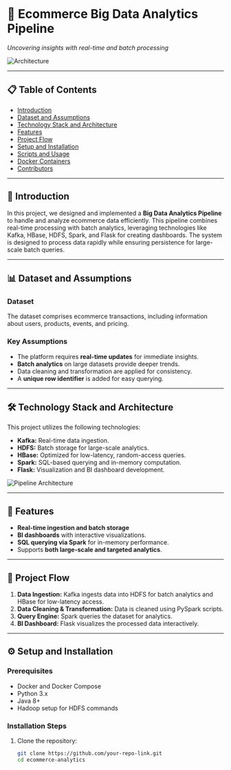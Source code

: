 # 🚀 **Ecommerce Big Data Analytics Pipeline**  
*Uncovering insights with real-time and batch processing*

![Architecture](https://github.com/your-repo-link/architecture.jpg)

---

## 📋 **Table of Contents**  
- [Introduction](#introduction)  
- [Dataset and Assumptions](#dataset-and-assumptions)  
- [Technology Stack and Architecture](#technology-stack-and-architecture)  
- [Features](#features)  
- [Project Flow](#project-flow)  
- [Setup and Installation](#setup-and-installation)  
- [Scripts and Usage](#scripts-and-usage)  
- [Docker Containers](#docker-containers)  
- [Contributors](#contributors)

---

## 📖 **Introduction**  
In this project, we designed and implemented a **Big Data Analytics Pipeline** to handle and analyze ecommerce data efficiently. This pipeline combines real-time processing with batch analytics, leveraging technologies like Kafka, HBase, HDFS, Spark, and Flask for creating dashboards. The system is designed to process data rapidly while ensuring persistence for large-scale batch queries.

---

## 📊 **Dataset and Assumptions**  

### Dataset  
The dataset comprises ecommerce transactions, including information about users, products, events, and pricing.  

### Key Assumptions  
- The platform requires **real-time updates** for immediate insights.  
- **Batch analytics** on large datasets provide deeper trends.  
- Data cleaning and transformation are applied for consistency.  
- A **unique row identifier** is added for easy querying.  

---

## 🛠 **Technology Stack and Architecture**  
This project utilizes the following technologies:  
- **Kafka:** Real-time data ingestion.  
- **HDFS:** Batch storage for large-scale analytics.  
- **HBase:** Optimized for low-latency, random-access queries.  
- **Spark:** SQL-based querying and in-memory computation.  
- **Flask:** Visualization and BI dashboard development.

![Pipeline Architecture](https://github.com/your-repo-link/architecture.jpg)  

---

## 🚩 **Features**  
- **Real-time ingestion and batch storage**  
- **BI dashboards** with interactive visualizations.  
- **SQL querying via Spark** for in-memory performance.  
- Supports **both large-scale and targeted analytics**.  

---

## 🔄 **Project Flow**  

1. **Data Ingestion:** Kafka ingests data into HDFS for batch analytics and HBase for low-latency access.  
2. **Data Cleaning & Transformation:** Data is cleaned using PySpark scripts.  
3. **Query Engine:** Spark queries the dataset for analytics.  
4. **BI Dashboard:** Flask visualizes the processed data interactively.

---

## ⚙️ **Setup and Installation**  

### Prerequisites  
- Docker and Docker Compose  
- Python 3.x  
- Java 8+  
- Hadoop setup for HDFS commands  

### Installation Steps  

1. Clone the repository:  
   ```bash  
   git clone https://github.com/your-repo-link.git  
   cd ecommerce-analytics  
